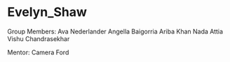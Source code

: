 # Evelyn_Shaw
Group Members:
Ava Nederlander
Angella Baigorria
Ariba Khan
Nada Attia
Vishu Chandrasekhar

Mentor:
Camera Ford
